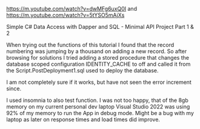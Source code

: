 https://m.youtube.com/watch?v=dwMFg6uxQ0I and https://m.youtube.com/watch?v=5tYSO5mAjXs

Simple C# Data Access with Dapper and SQL - Minimal API Project Part 1 & 2

When trying out the functions of this tutorial I found that the record numbering was jumping by a thousand on adding a new record. So after browsing for solutions I tried adding a stored procedure that changes the database scoped configuration IDENTITY_CACHE to off and called it from the Script.PostDeployment1.sql used to deploy the database.

I am not completely sure if it works, but have not seen the error increment since.

I used insomnia to also test function. I was not too happy, that of the 8gb memory on my current personal dev laptop Visual Studio 2022 was using 92% of my memory to run the App in debug mode. Might be a bug with my laptop as later on response times and load times did improve.

